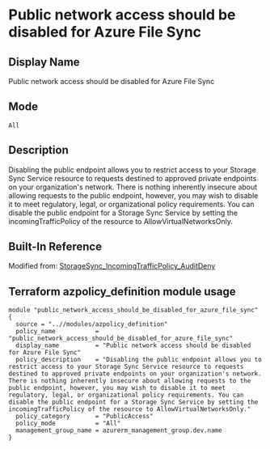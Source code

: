 # Public network access should be disabled for Azure File Sync

## Display Name

Public network access should be disabled for Azure File Sync

## Mode

`All`

## Description

Disabling the public endpoint allows you to restrict access to your Storage Sync Service resource to requests destined to approved private endpoints on your organization's network. There is nothing inherently insecure about allowing requests to the public endpoint, however, you may wish to disable it to meet regulatory, legal, or organizational policy requirements. You can disable the public endpoint for a Storage Sync Service by setting the incomingTrafficPolicy of the resource to AllowVirtualNetworksOnly.

## Built-In Reference

Modified from: [StorageSync_IncomingTrafficPolicy_AuditDeny](https://github.com/Azure/azure-policy/blob/master/built-in-policies/policyDefinitions/Storage/StorageSync_IncomingTrafficPolicy_AuditDeny.json)

Terraform azpolicy_definition module usage
-----

```hcl
module "public_network_access_should_be_disabled_for_azure_file_sync" {
  source = "..//modules/azpolicy_definition"
  policy_name           = "public_network_access_should_be_disabled_for_azure_file_sync"
  display_name          = "Public network access should be disabled for Azure File Sync"
  policy_description    = "Disabling the public endpoint allows you to restrict access to your Storage Sync Service resource to requests destined to approved private endpoints on your organization's network. There is nothing inherently insecure about allowing requests to the public endpoint, however, you may wish to disable it to meet regulatory, legal, or organizational policy requirements. You can disable the public endpoint for a Storage Sync Service by setting the incomingTrafficPolicy of the resource to AllowVirtualNetworksOnly."
  policy_category       = "PublicAccess"
  policy_mode           = "All"
  management_group_name = azurerm_management_group.dev.name
}
```
